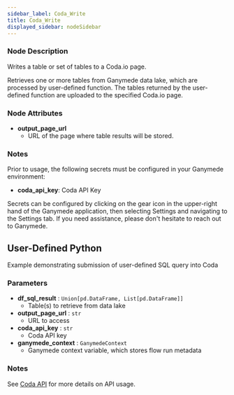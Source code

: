 ```yaml
---
sidebar_label: Coda_Write
title: Coda_Write
displayed_sidebar: nodeSidebar
---
```


### Node Description
Writes a table or set of tables to a Coda.io page.

Retrieves one or more tables from Ganymede data lake, which are processed by user-defined
function.  The tables returned by the user-defined function are uploaded to
the specified Coda.io page.


### Node Attributes
- **output_page_url**
  - URL of the page where table results will be stored.


### Notes
Prior to usage, the following secrets must be configured in your Ganymede environment:
- **coda_api_key**: Coda API Key

Secrets can be configured by clicking on the gear icon in the upper-right hand of the Ganymede
application, then selecting Settings and navigating to the Settings tab.  If you need
assistance, please don't hesitate to reach out to Ganymede.
## User-Defined Python
Example demonstrating submission of user-defined SQL query into Coda


### Parameters
- **df_sql_result** : `Union[pd.DataFrame, List[pd.DataFrame]]`
    - Table(s) to retrieve from data lake
- **output_page_url** : `str`
    - URL to access
- **coda_api_key** : `str`
    - Coda API key
- **ganymede_context** : `GanymedeContext`
    - Ganymede context variable, which stores flow run metadata


### Notes
See [Coda API](https://coda.io/developers/apis/) for more details on API usage.